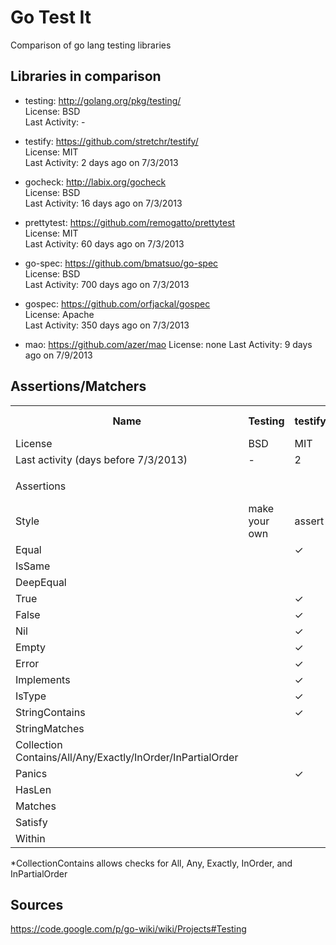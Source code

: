 # Go Test It

Comparison of go lang testing libraries

## Libraries in comparison

*   testing: http://golang.org/pkg/testing/  
    License: BSD  
	Last Activity: -  
	
*   testify: https://github.com/stretchr/testify/  
    License: MIT  
	Last Activity: 2 days ago on 7/3/2013
	
*   gocheck: http://labix.org/gocheck  
    License: BSD  
	Last Activity: 16 days ago on 7/3/2013
	
*   prettytest: https://github.com/remogatto/prettytest  
    License: MIT  
	Last Activity: 60 days ago on 7/3/2013
	
*   go-spec: https://github.com/bmatsuo/go-spec  
    License: BSD  
	Last Activity: 700 days ago on 7/3/2013
	
*   gospec: https://github.com/orfjackal/gospec  
    License: Apache  
	Last Activity: 350 days ago on 7/3/2013

*   mao: https://github.com/azer/mao
    License: none
    Last Activity: 9 days ago on 7/9/2013

## Assertions/Matchers

<table><tbody><tr><th>Name</th><th>Testing</th><th>testify</th><th>gocheck</th><th>prettytest</th><th>go-spec</th><th>gospec</th><th>mao</th></tr><tr><td>License</td><td>BSD</td><td>MIT</td><td>BSD</td><td>MIT</td><td>BSD</td><td>Apache</td><td>none</td></tr><tr><td>Last activity (days before 7/3/2013)</td><td>-</td><td>2</td><td>16</td><td>60</td><td>700</td><td>350</td><td>9</td></tr><tr><td> </td><td> </td><td> </td><td> </td><td> </td><td> </td><td> </td><td> </td></tr><tr><td>Assertions</td><td> </td><td> </td><td> </td><td>uses gocheck</td><td> </td><td> </td><td> </td></tr><tr><td>Style</td><td>make your own</td><td>assert</td><td>spec</td><td>spec</td><td>spec</td><td>spec</td><td>spec</td></tr><tr><td>Equal</td><td> </td><td>✓</td><td>✓</td><td>✓</td><td>✓</td><td>✓</td><td>✓</td></tr><tr><td>IsSame</td><td> </td><td> </td><td> </td><td> </td><td> </td><td>✓</td><td> </td></tr><tr><td>DeepEqual</td><td> </td><td> </td><td>✓</td><td>✓</td><td> </td><td> </td><td> </td></tr><tr><td>True</td><td> </td><td>✓</td><td> </td><td> </td><td> </td><td>✓</td><td> </td></tr><tr><td>False</td><td> </td><td>✓</td><td> </td><td> </td><td> </td><td>✓</td><td> </td></tr><tr><td>Nil</td><td> </td><td>✓</td><td>✓</td><td>✓</td><td> </td><td>✓</td><td>✓</td></tr><tr><td>Empty</td><td> </td><td>✓</td><td> </td><td> </td><td> </td><td> </td><td> </td></tr><tr><td>Error</td><td> </td><td>✓</td><td>✓</td><td>✓</td><td>✓</td><td> </td><td> </td></tr><tr><td>Implements</td><td> </td><td>✓</td><td>✓</td><td>✓</td><td> </td><td> </td><td> </td></tr><tr><td>IsType</td><td> </td><td>✓</td><td>✓</td><td>✓</td><td> </td><td> </td><td> </td></tr><tr><td>StringContains</td><td> </td><td>✓</td><td> </td><td> </td><td> </td><td> </td><td> </td></tr><tr><td>StringMatches</td><td> </td><td> </td><td>✓</td><td>✓</td><td> </td><td> </td><td> </td></tr><tr><td>Collection Contains/All/Any/Exactly/InOrder/InPartialOrder</td><td> </td><td> </td><td> </td><td> </td><td> </td><td>✓</td><td> </td></tr><tr><td>Panics</td><td> </td><td>✓</td><td>✓</td><td>✓</td><td>✓</td><td> </td><td> </td></tr><tr><td>HasLen</td><td> </td><td> </td><td>✓</td><td>✓</td><td> </td><td> </td><td> </td></tr><tr><td>Matches</td><td> </td><td> </td><td>✓</td><td>✓</td><td> </td><td> </td><td> </td></tr><tr><td>Satisfy</td><td> </td><td> </td><td> </td><td> </td><td>✓</td><td>✓</td><td> </td></tr><tr><td>Within</td><td> </td><td> </td><td> </td><td> </td><td> </td><td>✓</td><td> </td></tr></tbody></table>
*CollectionContains allows checks for All, Any, Exactly, InOrder, and InPartialOrder

## Sources

https://code.google.com/p/go-wiki/wiki/Projects#Testing